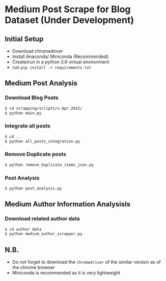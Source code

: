 # Medium Post Scrape for Blog Dataset (Under Development)

## Initial Setup
* Download chromedriver
* Install Anaconda/ Miniconda (Recommended).
* Create/run in a python 3.6 virtual environment
* run `pip install -r requirements.txt`

## Medium Post Analysis
### Download Blog Posts
```Bash
$ cd scrapping/scripts/v.Apr.2022/
$ python main.py
```

### Integrate all posts
```Bash
$ cd ..
$ python all_posts_integration.py
```

### Remove Duplicate posts
```Bash
$ python remove_duplicate_items_json.py
```

### Post Analysis
```Bash
$ python post_analysis.py
```

## Medium Author Information Analysisls
### Download related author data
```Bash
$ cd author data
$ python medium_author_scrapper.py
```


## N.B.
* Do not forget to download the `chromedriver` of the similar version as of the chrome browser
* Miniconda is recommended as it is very lightweight
